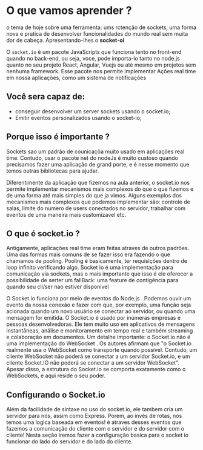 # O que vamos aprender ?
o tema de hoje sobre uma ferramenta: ums rctenção de sockets, uma forma nova e pratica de desenvolver funcionalidades do mundo real sem muita dor de cabeça. Apresentando-lhes o **socket-oi**

O `socket.io`  é um pacote JavaScripts que funciona tento no front-end quando no back-end, ou seja, voce, pode importa-lo tanto no node.js quanto no seu projeto React, Angular, Vuejs ou até mesmo em  projetos sem nenhuma framework. Esse pacote nos permite implementar Ações real time em nossa aplicações, como um sistema de notificações

## Você sera capaz de:
- conseguir desenvolver um server sockets usando o socket.io;
- Emitir eventos personalizados usando o socket-io;

## Porque isso é importante ?
Sockets sao um padrão de counicaçõa muito usado em aplicações real time. Contudo, usar o pacote net do nodeJs é muito custoso quando precisamos fazer uma aplicação de grand porte, e é  nesse momento que temos outras bibliotecas para ajudar.

Diferentimente  da aplicação que fizemos na aula anterior, o socket.io nos permite implementar mecanismos mais complexos do que o que fizemos e de uma forma até mais simples  do que ja vimos. Alguns exemplos dos mecanismos mais complexos que podemos  implementar são: controle de salas, limite do numero de users conectados no servidor, trabalhar com eventos de uma maneira mais customizavel etc.

## O que é socket.io ?

Antigamente, aplicações real time eram feitas atraves de outros padrões. Uma das formas mais comuns de se fazer isso era fazendo o que chamamos de pooling. Pooling é basicamente, ter requisições dentro de loop infinito verificando algo. Socket io é uma implementação para comunicação via sockets, mas o mais importante que isso é ele oferecer a possibilidade de serter um fallBack: uma feature de contigência para quando seu cli/ser nao estiver disponivel

O Socket.io funciona por meio de eventos do Node.js . Podemos ouvir um evento da nossa conexão e fazer com que, por exemplo, uma função seja acionada quando um novo usuário se conectar ao servidor, ou quando uma mensagem for emitida. O Socket.io é usado por inúmeras empresas e pessoas desenvolvedoras. Ele tem muito uso em aplicativos de mensagens instantâneas, análise e monitoramento em tempo real e também streaming e colaboração em documentos. Um detalhe importante: o Socket.io não é uma implementação do WebSocket . Os autores afirmam que "o Socket.io realmente usa o WebSocket como transporte quando possível. Contudo, um cliente WebSocket não poderá se conectar a um servidor Socket.io, e um cliente Socket.IO não poderá se conectar a um servidor WebSocket". Apesar disso, a estrutura do Socket.io se comporta exatamente como o WebSockets, e aqui reside o seu poder.

## Configurando o Socket.io
Além da facilidade de sintaxe no uso do socket.io, ele  tambem cria um servidor para nós, assim como Express. Porem, ao invés de rotas, nós temos uma logica baseada em eventos! é atraves  desses eventos que fazemos a comunicação do cliente com o servidor e do servidor com o cliente! Nesta seção iremos fazer a configuração basica para o socket io funcionar do lado do servidor e do lado do cliente.
